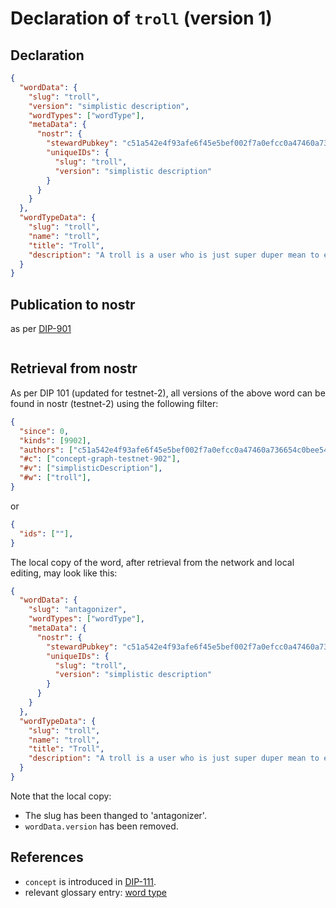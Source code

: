 # Declaration of `troll` (version 1)

## Declaration

```json
{
  "wordData": {
    "slug": "troll",
    "version": "simplistic description",
    "wordTypes": ["wordType"],
    "metaData": {
      "nostr": {
        "stewardPubkey": "c51a542e4f93afe6f45e5bef002f7a0efcc0a47460a736654c0bee5402c482fa",
        "uniqueIDs": {
          "slug": "troll",
          "version": "simplistic description"
        }
      }
    }
  },
  "wordTypeData": {
    "slug": "troll",
    "name": "troll",
    "title": "Troll",
    "description": "A troll is a user who is just super duper mean to everyone, all the time."
  }
}
```

## Publication to nostr

as per [DIP-901](../../networking/nostr/901.md)

```json

```

## Retrieval from nostr

As per DIP 101 (updated for testnet-2), all versions of the above word can be found in nostr (testnet-2) using the following filter:

```json
{
  "since": 0,
  "kinds": [9902],
  "authors": ["c51a542e4f93afe6f45e5bef002f7a0efcc0a47460a736654c0bee5402c482fa"],
  "#c": ["concept-graph-testnet-902"],
  "#v": ["simplisticDescription"],
  "#w": ["troll"],
}
```

or

```json
{
  "ids": [""],
}
```

The local copy of the word, after retrieval from the network and local editing, may look like this:

```json
{
  "wordData": {
    "slug": "antagonizer",
    "wordTypes": ["wordType"],
    "metaData": {
      "nostr": {
        "stewardPubkey": "c51a542e4f93afe6f45e5bef002f7a0efcc0a47460a736654c0bee5402c482fa",
        "uniqueIDs": {
          "slug": "troll",
          "version": "simplistic description"
        }
      }
    }
  },
  "wordTypeData": {
    "slug": "troll",
    "name": "troll",
    "title": "Troll",
    "description": "A troll is a user who is just super duper mean to everyone, all the time."
  }
}
```

Note that the local copy:
- The slug has been thanged to 'antagonizer'.
- `wordData.version` has been removed.

## References

- `concept` is introduced in [DIP-111](../111.md).
- relevant glossary entry: [word type](../../../glossary/wordType.md)
